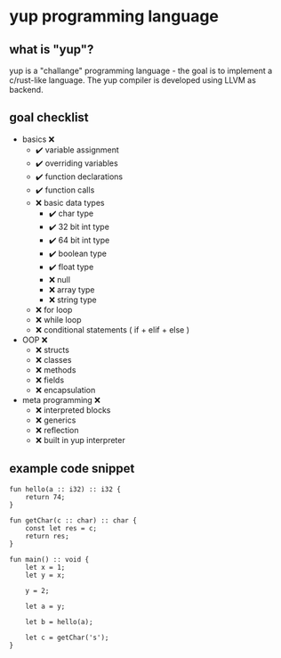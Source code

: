 # yup programming language
## what is "yup"?
yup is a "challange" programming language - the goal is to implement a c/rust-like language.
The yup compiler is developed using LLVM as backend.
## goal checklist
* basics :x:
    - :heavy_check_mark: variable assignment
    - :heavy_check_mark: overriding variables
    - :heavy_check_mark: function declarations
    - :heavy_check_mark: function calls
    - :x: basic data types
        * :heavy_check_mark: char type
        * :heavy_check_mark: 32 bit int type
        * :heavy_check_mark: 64 bit int type
        * :heavy_check_mark: boolean type
        * :heavy_check_mark: float type
        * :x: null
        * :x: array type
        * :x: string type
    - :x: for loop
    - :x: while loop
    - :x: conditional statements ( if + elif + else )
* OOP :x:
    - :x: structs
    - :x: classes
    - :x: methods
    - :x: fields
    - :x: encapsulation
* meta programming :x:
    - :x: interpreted blocks
    - :x: generics
    - :x: reflection
    - :x: built in yup interpreter

## example code snippet

```text
fun hello(a :: i32) :: i32 {
    return 74;
}

fun getChar(c :: char) :: char {
    const let res = c;
    return res;
}

fun main() :: void {
    let x = 1;
    let y = x;

    y = 2;

    let a = y;

    let b = hello(a);

    let c = getChar('s');
}
```
